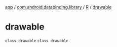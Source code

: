 [app](../../../index.md) / [com.android.databinding.library](../../index.md) / [R](../index.md) / [drawable](./index.md)

# drawable

`class drawable`
`class drawable`